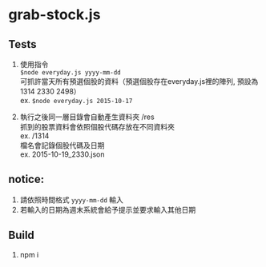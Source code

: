 # grab-stock.js

## Tests
1. 使用指令   
  `$node everyday.js yyyy-mm-dd`   
  可抓許當天所有預選個股的資料（預選個股存在everyday.js裡的陣列, 預設為1314 2330 2498）   
  ex.	`$node everyday.js 2015-10-17`    

2. 執行之後同一層目錄會自動產生資料夾 /res   
  抓到的股票資料會依照個股代碼存放在不同資料夾   
  ex.	/1314   
  檔名會記錄個股代碼及日期   
  ex.	2015-10-19_2330.json   
  
## notice:   
1. 請依照時間格式 `yyyy-mm-dd` 輸入   
2. 若輸入的日期為週末系統會給予提示並要求輸入其他日期   

## Build
1. npm i

